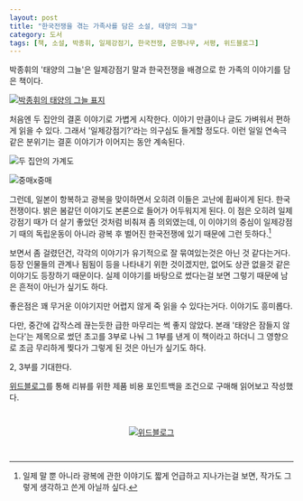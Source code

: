```yaml
---
layout: post
title: "한국전쟁을 겪는 가족사를 담은 소설, 태양의 그늘"
category: 도서
tags: [책, 소설, 박종휘, 일제강점기, 한국전쟁, 은행나무, 서평, 위드블로그]
---
```


박종휘의 '태양의 그늘'은 일제강점기 말과 한국전쟁을 배경으로 한 가족의 이야기를 담은 책이다.


[![박종휘의 태양의 그늘 표지](https://lh6.googleusercontent.com/-5NwU1ZoixaY/VhKK-HJLwbI/AAAAAAAAP-0/dZU6mfcShqk/w300/shadow-of-the-sun-book-2015-cover.jpg "태양의 그늘은 한국전쟁을 배경으로 한 가족 이야기다.")](http://www.aladin.co.kr/shop/wproduct.aspx?ItemId=65094263&ttbkey=ttbreznoa0249001&COPYPaper=1)


처음엔 두 집안의 결혼 이야기로 가볍게 시작한다.
이야기 만큼이나 글도 가벼워서 편하게 읽을 수 있다.
그래서 '일제강점기?'라는 의구심도 들게할 정도다.
이런 일일 연속극 같은 분위기는 결혼 이야기가 이어지는 동안 계속된다.


![두 집안의 가계도](https://lh4.googleusercontent.com/-EKYMH9zmSlU/VhKLA_K4fGI/AAAAAAAAP_E/4pwBDvWzAF8/s0/shadow-of-the-sun-book-2015-406p.jpg "두 집안의 이야기다.")

![중매x중매](https://lh6.googleusercontent.com/-tShUeQNk2a8/VhKLAK-iX3I/AAAAAAAAP-8/afIHUzyKG5I/w612/shadow-of-the-sun-book-2015-89p.jpg "초반은 이런식으로 유쾌하게 진행된다.")


그런데, 일본이 항복하고 광복을 맞이하면서 오히려 이들은 고난에 휩싸이게 된다.
한국 전쟁이다.
밝은 봄같던 이야기도 본론으로 들어가 어두워지게 된다.
이 점은 오히려 일제강점기 때가 더 살기 좋았던 것처럼 비춰져 좀 의외였는데,
이 이야기의 중심이 일제강점기 때의 독립운동이 아니라
광복 후 벌어진 한국전쟁에 있기 때문에 그런 듯하다.[^1]

[^1]: 일제 말 뿐 아니라 광복에 관한 이야기도 짧게 언급하고 지나가는걸 보면, 작가도 그렇게 생각하고 쓴게 아닐까 싶다.

보면서 좀 걸렸던건, 각각의 이야기가 유기적으로 잘 묶여있는것은 아닌 것 같다는거다.
등장 인물들의 관계나 됨됨이 등을 나타내기 위한 것이겠지만,
없어도 상관 없을것 같은 이야기도 등장하기 때문이다.
실제 이야기를 바탕으로 썼다는걸 보면 그렇기 때문에 남은 흔적이 아닌가 싶기도 하다.

좋은점은 꽤 무거운 이야기지만 어렵지 않게 죽 읽을 수 있다는거다.
이야기도 흥미롭다.

다만, 중간에 갑작스레 끊는듯한 급한 마무리는 썩 좋지 않았다.
본래 '태양은 잠들지 않는다'는 제목으로 썼던 초고를 3부로 나눠 그 1부를 낸게 이 책이라고 하더니
그 영향으로 조금 무리하게 찢다가 그렇게 된 것은 아닌가 싶기도 하다.

2, 3부를 기대한다.

<div class="im im-info">
<a href="https://withblog.net">위드블로그</a>를 통해 리뷰를 위한 제품 비용 포인트백을 조건으로 구매해 읽어보고 작성했다.
</div>

<div title="withblog" style="text-align: center; margin: 3em 0;"><a href="https://withblog.net/campaign/link.php?p=dcc48a39185ece29a92caa637a75ce4117ed408c266365f001ff6164f50cd743&amp;v=3&amp;utm_source=withblog&amp;utm_medium=banner&amp;utm_campaign=sponsorcampaign" style="background:none;" target="_blank"><img src="https://withblog.net/campaign/img.php?p=dcc48a39185ece29a92caa637a75ce4117ed408c266365f001ff6164f50cd743&amp;v=3" alt="위드블로그" /></a></div>
